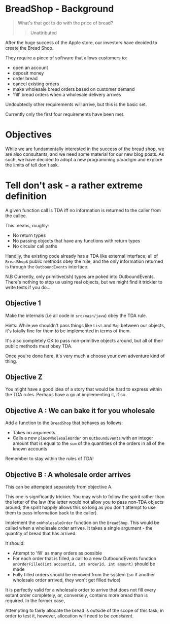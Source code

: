# BreadShop - Background

> What's that got to do with the price of bread?
>> Unattributed

After the huge success of the Apple store, our investors have decided to create the Bread Shop.

They require a piece of software that allows customers to:

* open an account
* deposit money
* order bread
* cancel existing orders
* make wholesale bread orders based on customer demand
* 'fill' bread orders when a wholesale delivery arrives

Undoubtedly other requirements will arrive, but this is the basic set.

Currently only the first four requirements have been met.

# Objectives

While we are fundamentally interested in the success of the bread shop, we are also consultants, and we need some material for our new blog posts. As such, we have decided to adopt a new programming paradigm and explore the limits of tell don't ask.

# Tell don't ask - a rather extreme definition

A given function call is TDA iff no information is returned to the caller from the callee.

This means, roughly:

* No return types
* No passing objects that have any functions with return types
* No circular call paths

Handily, the existing code already has a TDA like external interface; all of `BreadShop`s public methods obey the rule, and the only information returned is through the `OutboundEvents` interface.

N.B Currently, only primitive(ish) types are poked into OutboundEvents. There's nothing to stop us using real objects, but we might find it trickier to write tests if you do...

## Objective 1

Make the internals (i.e all code in `src/main/java`) obey the TDA rule.

Hints:
While we shouldn't pass things like `List` and `Map` between our objects, it's totally fine for them to be implemented in terms of them.

It's also completely OK to pass non-primitive objects around, but all of their public methods must obey TDA.

Once you're done here, it's very much a choose your own adventure kind of thing.

## Objective Z

You might have a good idea of a story that would be hard to express within the TDA rules. Perhaps have a go at implementing it, if so.

## Objective A : We can bake it for you wholesale

Add a function to the `BreadShop` that behaves as follows:

* Takes no arguments
* Calls a new `placeWholesaleOrder` on `OutboundEvents` with an integer amount that is equal to the `sum` of the quantities of the orders in all of the known accounts

Remember to stay within the rules of TDA!

## Objective B : A wholesale order arrives

This can be attempted separately from objective A.

This one is significantly trickier. You may wish to follow the spirit rather than the letter of the law (the letter would not allow you to pass non-TDA objects around; the spirit happily allows this so long as you don't attempt to use them to pass information back to the caller).

Implement the `onWholesaleOrder` function on the `BreadShop`. This would be called when a wholesale order arrives. It takes a single argument - the quantity of bread that has arrived.

It should:

* Attempt to 'fill' as many orders as possible
* For each order that is filled, a call to a new OutboundEvents function `onOrderFilled(int accountId, int orderId, int amount)` should be made
* Fully filled orders should be removed from the system (so if another wholesale order arrived, they won't get filled twice)

It is perfectly valid for a wholesale order to arrive that does not fill every extant order completely, or, conversely, contains more bread than is required. In the former case,

Attempting to fairly allocate the bread is outside of the scope of this task; in order to test it, however, allocation will need to be _consistent_.